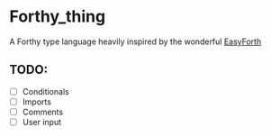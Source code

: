 # Forthy_thing
A Forthy type language heavily inspired by the wonderful [EasyForth](https://skilldrick.github.io/easyforth/)


## TODO:
- [ ] Conditionals
- [ ] Imports
- [ ] Comments
- [ ] User input